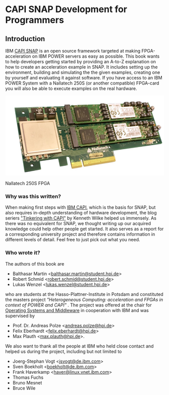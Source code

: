 # CAPI SNAP Development for Programmers

## Introduction

IBM [CAPI SNAP](https://github.com/open-power/snap) is an open source framework targeted at making FPGA-acceleration on IBM POWER servers as easy as possible. This book wants to help developers getting started by providing an A-to-Z explanation on how to create an acceleration example in SNAP. It includes setting up the environment, building and simulating the the given examples, creating one by yourself and evaluating it against software. If you have access to an IBM POWER System with a Nallatech 250S \(or another compatible\) FPGA-card you will also be able to execute examples on the real hardware.

<img src="/assets/nallatech250s.jpg" alt="Nallatech 250S FPGA" style="max-height: 300px;">
<p class="figure-caption">Nallatech 250S FPGA</p>

### Why was this written?

When making first steps with [IBM CAPI](https://developer.ibm.com/linuxonpower/capi/), which is the basis for SNAP, but also requires in-depth understanding of hardware development, the blog seriers ["Tinkering with CAPI"](http://suchprogramming.com/tinkering-with-capi/) by Kenneth Wilke helped us immensely. As there was no equivalent for SNAP, we thought writing up our acquired knowledge could help other people get started. It also serves as a report for a corresponding university project and therefore contains information in different levels of detail. Feel free to just pick out what you need.

### Who wrote it?

The authors of this book are

* Balthasar Martin &lt;balthasar.martin@student.hpi.de&gt;
* Robert Schmid &lt;robert.schmid@student.hpi.de&gt;
* Lukas Wenzel &lt;lukas.wenzel@student.hpi.de&gt;

who are students at the Hasso-Plattner-Institute in Potsdam and constituted the masters project _"Heterogeneous Computing: acceleration and FPGAs in context of POWER and CAPI"_ . The project was offered at the chair for [Operating Systems and Middleware](https://hpi.de/en/research/research-groups/operating-systems-and-middleware.html) in cooperation with IBM and was supervised by

* Prof. Dr. Andreas Polze &lt;andreas.polze@hpi.de&gt;
* Felix Eberhardt &lt;felix.eberhardt@hpi.de&gt;
* Max Plauth &lt;max.plauth@hpi.de&gt;.

We also want to thank all the people at IBM who held close contact and helped us during the project, including but not limited to

* Joerg-Stephan Vogt &lt;jsvogt@de.ibm.com&gt;
* Sven Boekholt &lt;boekholt@de.ibm.com&gt;
* Frank Haverkamp &lt;haver@linux.vnet.ibm.com&gt;
* Thomas Fuchs
* Bruno Mesnet
* Bruce Wile



